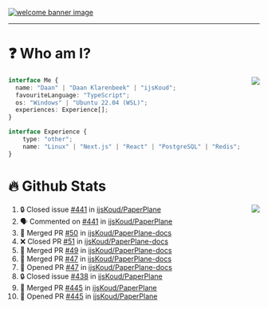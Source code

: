 <h1 align="center" style="display:none;"></h1>

<a href="https://ijskoud.dev/"><img src="https://cdn.ijskoud.dev/files/IIcds5oPKl.png" alt="welcome banner image" /></a>

---

# ❓ Who am I?

<img align="right" src="http://gh-stats.ijskoud.dev/api/top-langs?username=ijsKoud&cache_seconds=1800&layout=compact&hide_border=true&hide_rank=true&show_icons=true&theme=dark&title_color=ffffff&hide_border=true&locale=en" />

```typescript
interface Me {
  name: "Daan" | "Daan Klarenbeek" | "ijsKoud";
  favouriteLanguage: "TypeScript";
  os: "Windows" | "Ubuntu 22.04 (WSL)";
  experiences: Experience[];
}

interface Experience {
    type: "other";
    name: "Linux" | "Next.js" | "React" | "PostgreSQL" | "Redis";
}
```

# 🔥 Github Stats

<img align="right" src="http://gh-stats.ijskoud.dev/api? username=ijsKoud&cache_seconds=1800&hide_border=true&hide_rank=true&show_icons=true&theme=dark&title_color=ffffff&hide_border=true&locale=en">

<!--START_SECTION:activity-->
1. 🔒 Closed issue [#441](https://github.com/ijsKoud/PaperPlane/issues/441) in [ijsKoud/PaperPlane](https://github.com/ijsKoud/PaperPlane)
2. 🗣 Commented on [#441](https://github.com/ijsKoud/PaperPlane/issues/441#issuecomment-1766889642) in [ijsKoud/PaperPlane](https://github.com/ijsKoud/PaperPlane)
3. 🎉 Merged PR [#50](https://github.com/ijsKoud/PaperPlane-docs/pull/50) in [ijsKoud/PaperPlane-docs](https://github.com/ijsKoud/PaperPlane-docs)
4. ❌ Closed PR [#51](https://github.com/ijsKoud/PaperPlane-docs/pull/51) in [ijsKoud/PaperPlane-docs](https://github.com/ijsKoud/PaperPlane-docs)
5. 🎉 Merged PR [#49](https://github.com/ijsKoud/PaperPlane-docs/pull/49) in [ijsKoud/PaperPlane-docs](https://github.com/ijsKoud/PaperPlane-docs)
6. 🎉 Merged PR [#47](https://github.com/ijsKoud/PaperPlane-docs/pull/47) in [ijsKoud/PaperPlane-docs](https://github.com/ijsKoud/PaperPlane-docs)
7. 💪 Opened PR [#47](https://github.com/ijsKoud/PaperPlane-docs/pull/47) in [ijsKoud/PaperPlane-docs](https://github.com/ijsKoud/PaperPlane-docs)
8. 🔒 Closed issue [#438](https://github.com/ijsKoud/PaperPlane/issues/438) in [ijsKoud/PaperPlane](https://github.com/ijsKoud/PaperPlane)
9. 🎉 Merged PR [#445](https://github.com/ijsKoud/PaperPlane/pull/445) in [ijsKoud/PaperPlane](https://github.com/ijsKoud/PaperPlane)
10. 💪 Opened PR [#445](https://github.com/ijsKoud/PaperPlane/pull/445) in [ijsKoud/PaperPlane](https://github.com/ijsKoud/PaperPlane)
<!--END_SECTION:activity-->

<h1 align="center" style="display:none;"></h1>
